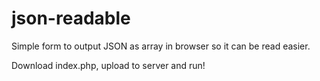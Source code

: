 # json-readable
Simple form to output JSON as array in browser so it can be read easier.

Download index.php, upload to server and run!
